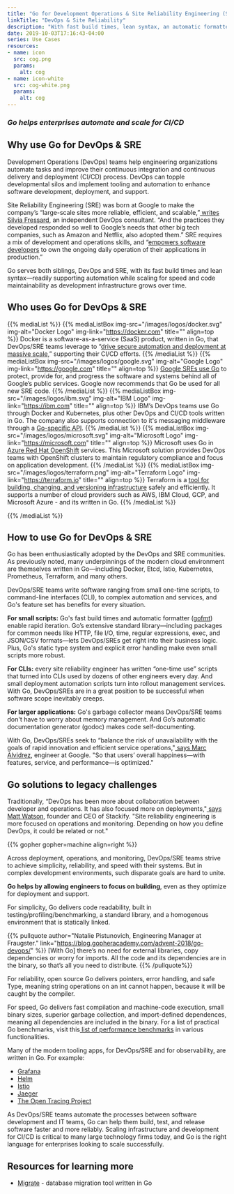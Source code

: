 ```yaml
---
title: "Go for Development Operations & Site Reliability Engineering (SRE)"
linkTitle: "DevOps & Site Reliability"
description: "With fast build times, lean syntax, an automatic formatter and doc generator, Go is built to support both DevOps and SRE."
date: 2019-10-03T17:16:43-04:00
series: Use Cases
resources:
- name: icon
  src: cog.png
  params:
    alt: cog
- name: icon-white
  src: cog-white.png
  params:
    alt: cog
---
```


### _Go helps enterprises automate and scale for CI/CD_


## **Why use Go for DevOps & SRE**

Development Operations (DevOps) teams help engineering organizations automate tasks and improve their continuous
integration and continuous delivery and deployment (CI/CD) process. DevOps can topple developmental silos and implement
tooling and automation to enhance software development, deployment, and support.

 

Site Reliability Engineering (SRE) was born at Google to make the company’s “large-scale sites more reliable, efficient,
and scalable,”[ writes Silvia Fressard](https://opensource.com/article/18/10/what-site-reliability-engineer), an
independent DevOps consultant. “And the practices they developed responded so well to Google’s needs that other big tech
companies, such as Amazon and Netflix, also adopted them.” SRE requires a mix of development and operations skills, and
“[empowers software developers](https://stackify.com/site-reliability-engineering/) to own the ongoing daily operation
of their applications in production.”

 

Go serves both siblings, DevOps and SRE, with its fast build times and lean syntax—readily supporting automation while
scaling for speed and code maintainability as development infrastructure grows over time.


## **Who uses Go for DevOps & SRE**

{{% mediaList %}}
    {{% mediaListBox img-src="/images/logos/docker.svg" img-alt="Docker Logo" img-link="https://docker.com" title="" align=top %}}
Docker is a software-as-a-service (SaaS) product, written in Go, that DevOps/SRE teams leverage to “[drive secure
automation and deployment at massive scale](https://www.docker.com/solutions/cicd),” supporting their CI/CD efforts.
    {{% /mediaList %}}
    {{% mediaListBox img-src="/images/logos/google.svg" img-alt="Google Logo" img-link="https://google.com" title="" align=top %}}
[Google SREs use Go](https://landing.google.com/sre/) to protect, provide for, and progress the software and systems behind all
of Google’s public services. Google now recommends that Go be used for all new SRE code. 
    {{% /mediaList %}}
    {{% mediaListBox img-src="/images/logos/ibm.svg" img-alt="IBM Logo" img-link="https://ibm.com" title="" align=top %}}
IBM’s DevOps teams use Go through Docker and Kubernetes, plus other DevOps and CI/CD tools written in Go. The company also supports connection to it's messaging middleware through a [Go-specific API](https://developer.ibm.com/messaging/2019/02/05/simplified-ibm-mq-applications-golang/).
    {{% /mediaList %}}
    {{% mediaListBox img-src="/images/logos/microsoft.svg" img-alt="Microsoft Logo" img-link="https://microsoft.com" title="" align=top %}}
Microsoft uses Go in [Azure Red Hat
OpenShift](https://azure.microsoft.com/en-us/services/openshift/) services. This Microsoft solution provides DevOps
teams with OpenShift clusters to maintain regulatory compliance and focus on application development.
    {{% /mediaList %}}
    {{% mediaListBox img-src="/images/logos/terraform.png" img-alt="Terraform Logo" img-link="https://terraform.io" title="" align=top %}}
Terraform is a [tool for building, changing, and versioning infrastructure](https://www.terraform.io/intro/index.html)
safely and efficiently. It supports a number of cloud providers such as AWS, IBM Cloud, GCP, and Microsoft
Azure - and its written in Go.
    {{% /mediaList %}}

{{% /mediaList %}}


## **How to use Go for DevOps & SRE**

Go has been enthusiastically adopted by the DevOps and SRE communities. As previously noted, many underpinnings of the
modern cloud environment are themselves written in Go—including Docker, Etcd, Istio, Kubernetes, Prometheus, Terraform,
and many others.

DevOps/SRE teams write software ranging from small one-time scripts, to command-line interfaces (CLI), to complex
automation and services, and Go's feature set has benefits for every situation.

**For small scripts:** Go's fast build times and automatic formatter ([gofmt](https://golang.org/cmd/gofmt/)) enable rapid iteration. Go’s extensive standard library—including packages for common needs like HTTP, file I/O, time, regular expressions, exec, and JSON/CSV formats—lets DevOps/SREs get right into their business logic. Plus, Go's static type system and explicit error handling make even small scripts more robust. 

**For CLIs:** every site reliability engineer has written “one-time use” scripts that turned into CLIs used by dozens of other engineers every day. And small deployment automation scripts turn into rollout management services. With Go, DevOps/SREs are in a great position to be successful when software scope inevitably creeps. 

**For larger applications:** Go's garbage collector means DevOps/SRE teams don't have to worry about memory management. And Go’s automatic documentation generator (godoc) makes code self-documenting.

With Go, DevOps/SREs seek to “balance the risk of unavailability with the goals of rapid innovation and efficient
service operations,"[ says Marc Alvidrez](https://landing.google.com/sre/), engineer at Google. "So that users’ overall
happiness—with features, service, and performance—is optimized."

## **Go solutions to legacy challenges**

Traditionally, “DevOps has been more about collaboration between developer and operations. It has also focused more on
deployments,"[ says Matt Watson](https://stackify.com/site-reliability-engineering/), founder and CEO of Stackify. "Site
reliability engineering is more focused on operations and monitoring. Depending on how you define DevOps, it could be
related or not."

{{% gopher gopher=machine align=right %}}

Across deployment, operations, and monitoring, DevOps/SRE teams strive to achieve simplicity, reliability, and speed
with their systems. But in complex development environments, such disparate goals are hard to unite. 

**Go helps by
allowing engineers to focus on building**, even as they optimize for deployment and support.

For simplicity, Go delivers code readability, built in testing/profiling/benchmarking, a standard library, and a
homogenous environment that is statically linked.

{{% pullquote author="Natalie Pistunovich, Engineering Manager at Fraugster." link="https://blog.gopheracademy.com/advent-2018/go-devops/" %}}
[With Go] there’s no need for external libraries, copy dependencies or worry for imports. All the code and its dependencies are in the
binary, so that’s all you need to distribute.
{{% /pullquote%}}

For reliability, open source Go delivers pointers, error handling, and safe Type, meaning string operations on an int
cannot happen, because it will be caught by the compiler.

For speed, Go delivers fast compilation and machine-code execution, small binary sizes, superior garbage collection, and
import-defined dependences, meaning all dependencies are included in the binary. For a list of practical Go benchmarks,
visit this[ list of performance benchmarks](https://stackimpact.com/blog/practical-golang-benchmarks/) in various
functionalities.

Many of the modern tooling apps, for DevOps/SRE and for observability, are written in Go. For example:

*   [Grafana](https://grafana.com/)
*   [Helm](https://helm.sh/)
*   [Istio](https://istio.io/)
*   [Jaeger](https://www.jaegertracing.io/)
*   [The Open Tracing Project](https://opentracing.io/)

As DevOps/SRE teams automate the processes between software development and IT teams, Go can help them build, test, and
release software faster and more reliably. Scaling infrastructure and development for CI/CD is critical to many large
technology firms today, and Go is the right language for enterprises looking to scale successfully.


## **Resources for learning more**

*   [Migrate](https://github.com/golang-migrate/migrate) - database migration tool written in Go
